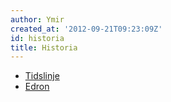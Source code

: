 ```yaml
---
author: Ymir
created_at: '2012-09-21T09:23:09Z'
id: historia
title: Historia
---
```

-   [Tidslinje]
-   [Edron]

  [Tidslinje]: Tidslinje_över_Västlandens_historia
  [Edron]: Edron
